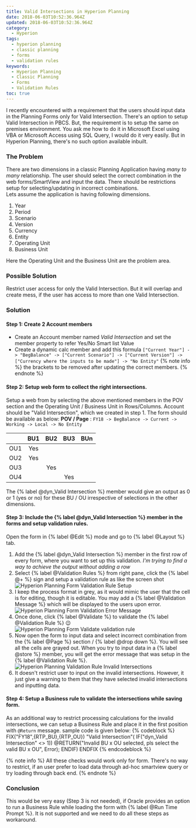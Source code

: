 ```yaml
---
title: Valid Intersections in Hyperion Planning
date: 2018-06-03T10:52:36.964Z
updated: 2018-06-03T10:52:36.964Z
category:
  - Hyperion
tags:
  - hyperion planning
  - classic planning
  - forms
  - validation rules
keywords:
  - Hyperion Planning
  - Classic Planning
  - Forms
  - Validation Rules
toc: true
---
```

I recently encountered with a requirement that the users should input data in the Planning Forms only for Valid Intersection. There's an option to setup Valid Intersection in PBCS. But, the requirement is to setup the same on premises environment.
You ask me how to do it in Microsoft Excel using VBA or Microsoft Access using SQL Query, I would do it very easily. But in Hyperion Planning, there's no such option available inbuilt.
<!---more--->
### The Problem
There are two dimensions in a classic Planning Application having _many to many_ relationship. The user should select the correct combination in the web forms/SmartView and input the data. There should be restrictions setup for selecting/updating in incorrect combinations.	
Lets assume the application is having following dimensions.
1. Year
2. Period
3. Scenario
4. Version
5. Currency
6. Entity
7. Operating Unit
8. Business Unit

Here the Operating Unit and the Business Unit are the problem area.

### Possible Solution
Restrict user access for only the Valid Intersection. But it will overlap and create mess, if the user has access to more than one Valid Intersection.

### Solution

#### Step 1: Create 2 Account members
* Create an Account member named _Valid Intersection_ and set the member property to refer Yes/No Smart list Value
* Create a dynamic calc member and add this formula `["Current Year"] -> "BegBalance" -> ["Current Scenario"] -> ["Current Version"] -> ["Currency where the inputs to be made"] -> "No Entity"`
{% note info %}
the brackets to be removed after updating the correct members.
{% endnote %}

#### Step 2: Setup web form to collect the right intersections.
Setup a web from by selecting the above mentioned members in the POV section and the Operating Unit / Business Unit in Rows/Columns. Account should be "Valid Intersection", which we created in step 1.
The form should be available as below:
**POV / Page** : `FY18 -> BegBalance -> Current -> Working -> Local -> No Entity`

| | BU1 | BU2 | BU3 | BUn |
|---|:---:|:---:|:---:|:---:|
|OU1| Yes | | | |
|OU2| Yes | | | |
|OU3| | Yes | | |
|OU4| | | Yes | |

The {% label @dyn_Valid Intersection %} member would give an output as 0 or 1 (yes or no) for these BU / OU irrespective of selections in the other dimensions.

#### Step 3: Include the {% label @dyn_Valid Intersection %} member in the forms and setup validation rules.
Open the form in {% label @Edit %} mode and go to {% label @Layout %} tab.
1. Add the {% label @dyn_Valid Intersection %} member in the first row of every form, where you want to set up this validation. _I'm trying to find a way to achieve the output without adding a row_
2. Select {% label @Validation Rules %} from right pane, click the {% label @+ %} sign and setup a validation rule as like the screen shot  
![Hyperion Planning Form Validation Rule Setup](https://res.cloudinary.com/anbuchelva/image/upload/v1546629694/images/HP/Validation_Rule1.PNG)  
2. I keep the process format in grey, as it would mimic the user that the cell is for editing, though it is editable. You may add a {% label @Validation Message %} which will be displayed to the users upon error.  
![Hyperion Planning Form Validation Error Message](https://res.cloudinary.com/anbuchelva/image/upload/v1546629694/images/HP/Validation_Rule2.PNG)  
3. Once done, click {% label @Validate %} to validate the {% label @Validation Rule %} :wink:  
![Hyperion Planning Form Validate validation rule](https://res.cloudinary.com/anbuchelva/image/upload/v1546629694/images/HP/Validation_Rule3.PNG)  
4. Now open the form to input data and select incorrect combination from the {% label @Page %} section / {% label @drop down %}. You will see all the cells are grayed out. When you try to input data in a {% label @store %} member, you will get the error message that was setup in the {% label @Validation Rule %}.  
![Hyperion Planning Validation Rule Invalid Intersections](https://res.cloudinary.com/anbuchelva/image/upload/v1546629694/images/HP/Validation_Rule4.PNG)  
5. It doesn't restrict user to input on the invalid intersections. However, it just give a warning to them that they have selected invalid intersections and inputting data.

#### Step 4: Setup a Business rule to validate the intersections while saving form.
As an additional way to restrict processing calculations for the invalid intersections, we can setup a Business Rule and place it in the first position with `@Return` message.
sample code is given below:
{% codeblock %}
FIX("FY18",{RTP_BU},{RTP_OU})
	"Valid Intersection"(
	IF("dyn_Valid Intersection" <> 1))
		@RETURN("Invalid BU x OU selected, pls select the valid BU x OU", Error);
	ENDIF)
ENDFIX
{% endcodeblock %}

{% note info %}
All these checks would work only for form. There's no way to restrict, if an user prefer to load data through ad-hoc smartview query or try loading through back end.
{% endnote %}

### Conclusion
This would be very easy (Step 3 is not needed), if Oracle provides an option to run a Business Rule while loading the form with {% label @Run Time Prompt %}. It is not supported and we need to do all these steps as workaround.
